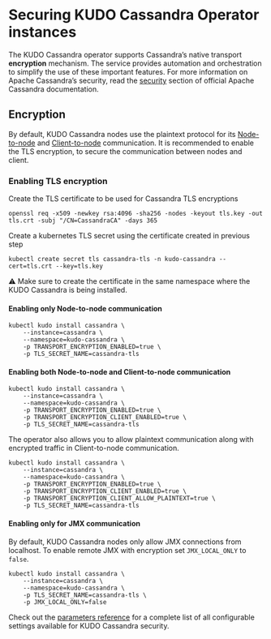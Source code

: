 # Securing KUDO Cassandra Operator instances

The KUDO Cassandra operator supports Cassandra’s native transport **encryption**
mechanism. The service provides automation and orchestration to simplify the use
of these important features. For more information on Apache Cassandra’s
security, read the
[security](https://docs.datastax.com/en/cassandra-oss/3.0/cassandra/configuration/secureTOC.html)
section of official Apache Cassandra documentation.

## Encryption

By default, KUDO Cassandra nodes use the plaintext protocol for its
[Node-to-node](https://docs.datastax.com/en/cassandra-oss/3.0/cassandra/configuration/secureSSLNodeToNode.html)
and
[Client-to-node](https://docs.datastax.com/en/cassandra-oss/3.0/cassandra/configuration/secureSSLClientToNode.html)
communication. It is recommended to enable the TLS encryption, to secure the
communication between nodes and client.

### Enabling TLS encryption

Create the TLS certificate to be used for Cassandra TLS encryptions

```
openssl req -x509 -newkey rsa:4096 -sha256 -nodes -keyout tls.key -out tls.crt -subj "/CN=CassandraCA" -days 365
```

Create a kubernetes TLS secret using the certificate created in previous step

```
kubectl create secret tls cassandra-tls -n kudo-cassandra --cert=tls.crt --key=tls.key
```

:warning: Make sure to create the certificate in the same namespace where the
KUDO Cassandra is being installed.

#### Enabling only Node-to-node communication

```
kubectl kudo install cassandra \
    --instance=cassandra \
    --namespace=kudo-cassandra \
    -p TRANSPORT_ENCRYPTION_ENABLED=true \
    -p TLS_SECRET_NAME=cassandra-tls
```

#### Enabling both Node-to-node and Client-to-node communication

```
kubectl kudo install cassandra \
    --instance=cassandra \
    --namespace=kudo-cassandra \
    -p TRANSPORT_ENCRYPTION_ENABLED=true \
    -p TRANSPORT_ENCRYPTION_CLIENT_ENABLED=true \
    -p TLS_SECRET_NAME=cassandra-tls
```

The operator also allows you to allow plaintext communication along with
encrypted traffic in Client-to-node communication.

```
kubectl kudo install cassandra \
    --instance=cassandra \
    --namespace=kudo-cassandra \
    -p TRANSPORT_ENCRYPTION_ENABLED=true \
    -p TRANSPORT_ENCRYPTION_CLIENT_ENABLED=true \
    -p TRANSPORT_ENCRYPTION_CLIENT_ALLOW_PLAINTEXT=true \
    -p TLS_SECRET_NAME=cassandra-tls
```

#### Enabling only for JMX communication

By default, KUDO Cassandra nodes only allow JMX connections from localhost.
To enable remote JMX with encryption set `JMX_LOCAL_ONLY` to `false`.

```
kubectl kudo install cassandra \
    --instance=cassandra \
    --namespace=kudo-cassandra \
    -p TLS_SECRET_NAME=cassandra-tls \
    -p JMX_LOCAL_ONLY=false
```

Check out the [parameters reference](./parameters.md) for a complete list of all
configurable settings available for KUDO Cassandra security.
